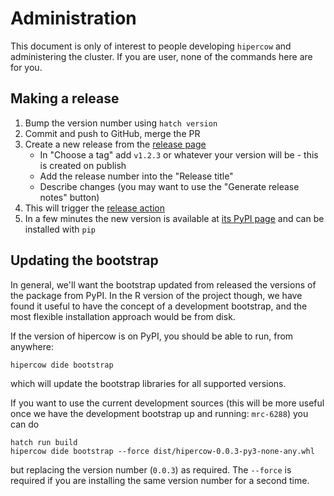 # Administration

This document is only of interest to people developing `hipercow` and administering the cluster.  If you are user, none of the commands here are for you.

## Making a release

1. Bump the version number using `hatch version`
2. Commit and push to GitHub, merge the PR
3. Create a new release from the [release page](https://github.com/mrc-ide/hipercow-py/releases)
   * In "Choose a tag" add `v1.2.3` or whatever your version will be - this is created on publish
   * Add the release number into the "Release title"
   * Describe changes (you may want to use the "Generate release notes" button)
4. This will trigger the [release action](https://github.com/mrc-ide/hipercow-py/actions/workflows/release.yml)
5. In a few minutes the new version is available at [its PyPI page](https://pypi.org/project/taskwait/) and can be installed with `pip`

## Updating the bootstrap

In general, we'll want the bootstrap updated from released the versions of the package from PyPI.  In the R version of the project though, we have found it useful to have the concept of a development bootstrap, and the most flexible installation approach would be from disk.

If the version of hipercow is on PyPI, you should be able to run, from anywhere:

```command
hipercow dide bootstrap
```

which will update the bootstrap libraries for all supported versions.

If you want to use the current development sources (this will be more useful once we have the development bootstrap up and running: `mrc-6288`) you can do

```command
hatch run build
hipercow dide bootstrap --force dist/hipercow-0.0.3-py3-none-any.whl
```

but replacing the version number (`0.0.3`) as required.  The `--force` is required if you are installing the same version number for a second time.
